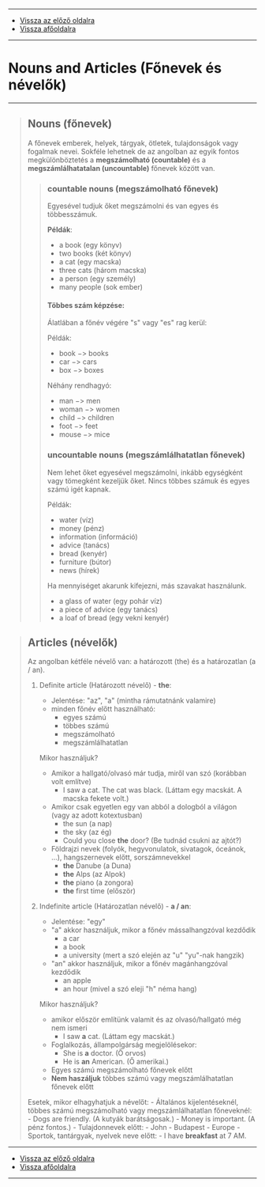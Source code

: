 
---

- [Vissza az előző oldalra](../angol.md)
- [Vissza afőoldalra](../../../../README.md)

---

# Nouns and Articles (Főnevek és névelők)

---

> ## Nouns (főnevek)
>
> A főnevek emberek, helyek, tárgyak, ötletek, tulajdonságok vagy fogalmak nevei.
Sokféle lehetnek de az angolban az egyik fontos megkülönböztetés a **megszámolható (countable)** és a **megszámlálhatatalan (uncountable)** főnevek között van.
>
>> ### countable nouns (megszámolható főnevek)
>>
>> Egyesével tudjuk őket megszámolni és van egyes és többesszámuk.
>>
>> **Példák**:
>> - a book (egy könyv)
>> - two books (két könyv)
>> - a cat (egy macska)
>> - three cats (három macska)
>> - a person (egy személy)
>> - many people (sok ember)
>>
>> #### Többes szám képzése:
>>
>> Álatlában a főnév végére "s" vagy "es" rag kerül:
>>
>> Példák:
>> - book $->$ books
>> - car $->$ cars
>> - box $->$ boxes
>>
>> Néhány rendhagyó:
>> - man $->$ men
>> - woman $->$ women
>> - child $->$ children
>> - foot $->$ feet
>> - mouse $->$ mice
>>
>> ### uncountable nouns (megszámlálhatatlan főnevek)
>>
>> Nem lehet őket egyesével megszámolni, inkább egységként vagy tömegként kezeljük őket. Nincs többes számuk és egyes számú igét kapnak.
>>
>> Példák:
>> - water (víz)
>> - money (pénz)
>> - information (információ)
>> - advice (tanács)
>> - bread (kenyér)
>> - furniture (bútor)
>> - news (hírek)
>>
>> Ha mennyiséget akarunk kifejezni, más szavakat használunk.
>> - a glass of water (egy pohár víz)
>> - a piece of advice (egy tanács)
>> - a loaf of bread (egy vekni kenyér)

> ## Articles (névelők)
>
> Az angolban kétféle névelő van: a határozott (the) és a határozatlan (a / an).
>
> 1. Definite article (Határozott névelő) - **the**:
>     - Jelentése: "az", "a" (mintha rámutatnánk valamire)
>     - minden főnév előtt használható:
>         - egyes számú
>         - többes számú
>         - megszámolható
>         - megszámlálhatatlan
>
>     Mikor használjuk?
>     - Amikor a hallgató/olvasó már tudja, miről van szó (korábban volt említve)
>         - I saw a cat. The cat was black. (Láttam egy macskát. A macska fekete volt.)
>     - Amikor csak egyetlen egy van abból a dologból a világon (vagy az adott kotextusban)
>         - the sun (a nap)
>         - the sky (az ég)
>         - Could you close **the** door? (Be tudnád csukni az ajtót?)
>     - Földrajzi nevek (folyók, hegyvonulatok, sivatagok, óceánok, ...), hangszernevek előtt, sorszámnevekkel
>         - **the** Danube (a Duna)
>         - **the** Alps (az Alpok)
>         - **the** piano (a zongora)
>         - **the** first time (először)
>
> 1. Indefinite article (Határozatlan névelő) - **a / an**:
>     - Jelentése: "egy"
>     - "a" akkor használjuk, mikor a főnév mássalhangzóval kezdődik
>         - a car
>         - a book
>         - a university (mert a szó elején az "u" "yu"-nak hangzik)
>     - "an" akkor használjuk, mikor a főnév magánhangzóval kezdődik
>         - an apple
>         - an hour (mivel a szó eleji "h" néma hang)
>
>     Mikor használjuk?
>     - amikor először említünk valamit és az olvasó/hallgató még nem ismeri
>        - I saw **a** cat. (Láttam egy macskát.)
>     - Foglalkozás, állampolgárság megjelölésekor:
>        - She is **a** doctor. (Ő orvos)
>        - He is **an** American. (Ő amerikai.)
>     - Egyes számú megszámolható főnevek előtt
>     - **Nem haszáljuk** többes számú vagy megszámlálhatatlan főnevek előtt
>
> Esetek, mikor elhagyhatjuk a névelőt:
>     - Általános kijelentéseknél, többes számú megszámolható vagy megszámlálhatatlan főneveknél:
>         - Dogs are friendly. (A kutyák barátságosak.)
>         - Money is important. (A pénz fontos.)
>     - Tulajdonnevek előtt:
>         - John
>         - Budapest
>         - Europe
>     - Sportok, tantárgyak, nyelvek neve előtt:
>         - I have **breakfast** at 7 AM.

---

- [Vissza az előző oldalra](../angol.md)
- [Vissza afőoldalra](../../../../README.md)

---